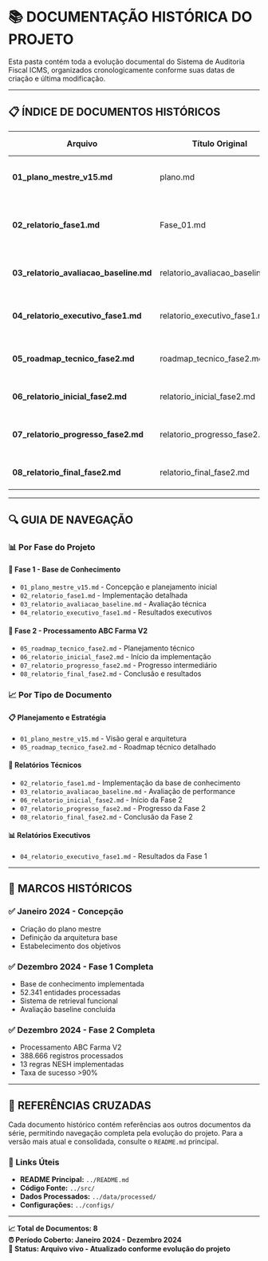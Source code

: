 # 📚 **DOCUMENTAÇÃO HISTÓRICA DO PROJETO**

Esta pasta contém toda a evolução documental do Sistema de Auditoria Fiscal ICMS, organizados cronologicamente conforme suas datas de criação e última modificação.

---

## 📋 **ÍNDICE DE DOCUMENTOS HISTÓRICOS**

| Arquivo | Título Original | Data Criação | Última Modificação | Descrição |
|---------|----------------|--------------|-------------------|-----------|
| **01_plano_mestre_v15.md** | plano.md | 2024-01 | 2024-12-30 | Plano mestre inicial com visão geral do projeto |
| **02_relatorio_fase1.md** | Fase_01.md | 2024-01 | 2024-12-29 | Relatório detalhado da Fase 1 - Base de Conhecimento |
| **03_relatorio_avaliacao_baseline.md** | relatorio_avaliacao_baseline.md | 2024-12-29 | 2024-12-29 | Avaliação técnica do baseline da Fase 1 |
| **04_relatorio_executivo_fase1.md** | relatorio_executivo_fase1.md | 2024-12-29 | 2024-12-29 | Resumo executivo dos resultados da Fase 1 |
| **05_roadmap_tecnico_fase2.md** | roadmap_tecnico_fase2.md | 2024-12-29 | 2024-12-29 | Roadmap técnico para implementação da Fase 2 |
| **06_relatorio_inicial_fase2.md** | relatorio_inicial_fase2.md | 2024-12-30 | 2024-12-30 | Relatório inicial de progresso da Fase 2 |
| **07_relatorio_progresso_fase2.md** | relatorio_progresso_fase2.md | 2024-12-30 | 2024-12-30 | Relatório de progresso intermediário da Fase 2 |
| **08_relatorio_final_fase2.md** | relatorio_final_fase2.md | 2024-12-30 | 2024-12-30 | Relatório final e conclusão da Fase 2 |

---

## 🔍 **GUIA DE NAVEGAÇÃO**

### **📊 Por Fase do Projeto**

#### **🎯 Fase 1 - Base de Conhecimento**
- `01_plano_mestre_v15.md` - Concepção e planejamento inicial
- `02_relatorio_fase1.md` - Implementação detalhada
- `03_relatorio_avaliacao_baseline.md` - Avaliação técnica
- `04_relatorio_executivo_fase1.md` - Resultados executivos

#### **🚀 Fase 2 - Processamento ABC Farma V2**
- `05_roadmap_tecnico_fase2.md` - Planejamento técnico
- `06_relatorio_inicial_fase2.md` - Início da implementação
- `07_relatorio_progresso_fase2.md` - Progresso intermediário
- `08_relatorio_final_fase2.md` - Conclusão e resultados

### **📈 Por Tipo de Documento**

#### **📋 Planejamento e Estratégia**
- `01_plano_mestre_v15.md` - Visão geral e arquitetura
- `05_roadmap_tecnico_fase2.md` - Roadmap técnico detalhado

#### **🔬 Relatórios Técnicos**
- `02_relatorio_fase1.md` - Implementação da base de conhecimento
- `03_relatorio_avaliacao_baseline.md` - Avaliação de performance
- `06_relatorio_inicial_fase2.md` - Início da Fase 2
- `07_relatorio_progresso_fase2.md` - Progresso da Fase 2
- `08_relatorio_final_fase2.md` - Conclusão da Fase 2

#### **📊 Relatórios Executivos**
- `04_relatorio_executivo_fase1.md` - Resultados da Fase 1

---

## 🎯 **MARCOS HISTÓRICOS**

### **✅ Janeiro 2024 - Concepção**
- Criação do plano mestre
- Definição da arquitetura base
- Estabelecimento dos objetivos

### **✅ Dezembro 2024 - Fase 1 Completa**
- Base de conhecimento implementada
- 52.341 entidades processadas
- Sistema de retrieval funcional
- Avaliação baseline concluída

### **✅ Dezembro 2024 - Fase 2 Completa**
- Processamento ABC Farma V2
- 388.666 registros processados
- 13 regras NESH implementadas
- Taxa de sucesso >90%

---

## 📌 **REFERÊNCIAS CRUZADAS**

Cada documento histórico contém referências aos outros documentos da série, permitindo navegação completa pela evolução do projeto. Para a versão mais atual e consolidada, consulte o `README.md` principal.

### **🔗 Links Úteis**
- **README Principal:** `../README.md`
- **Código Fonte:** `../src/`
- **Dados Processados:** `../data/processed/`
- **Configurações:** `../configs/`

---

**📈 Total de Documentos: 8**  
**⏰ Período Coberto: Janeiro 2024 - Dezembro 2024**  
**🎯 Status: Arquivo vivo - Atualizado conforme evolução do projeto**
